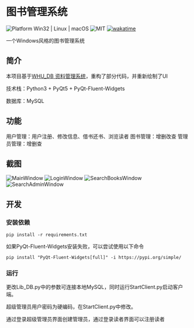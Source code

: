 # 图书管理系统
<img src="https://img.shields.io/badge/Platform-Win32%20|%20Linux%20|%20macOS-blue?color=#4ec820" alt="Platform Win32 | Linux | macOS"> <img src="https://img.shields.io/badge/License-MIT-blue?color=#4ec820" alt="MIT"> <a href="https://wakatime.com/badge/github/wjy2311077/library-management-system-pyqt"><img src="https://wakatime.com/badge/github/wjy2311077/library-management-system-pyqt.svg" alt="wakatime"></a>

一个Windows风格的图书管理系统



## 简介

本项目基于[WHU_DB 资料管理系统](https://github.com/JOETtheIV/WHU_DB)，重构了部分代码，并重新绘制了UI

技术栈：Python3 + PyQt5 + PyQt-Fluent-Widgets

数据库：MySQL



## 功能

  用户管理：用户注册、修改信息、借书还书、浏览读者
  图书管理：增删改查
  管理员管理：增删查



## 截图

<img src="https://raw.githubusercontent.com/wjy2311077/library-management-system-pyqt/main/README.assets/MainWindow.png" alt="MainWindow">

<img src="https://raw.githubusercontent.com/wjy2311077/library-management-system-pyqt/main/README.assets/LoginWindow.png" alt="LoginWindow">

<img src="https://raw.githubusercontent.com/wjy2311077/library-management-system-pyqt/main/README.assets/SearchBooksWindow.png" alt="SearchBooksWindow">

<img src="https://raw.githubusercontent.com/wjy2311077/library-management-system-pyqt/main/README.assets/SearchAdminWindow.png" alt="SearchAdminWindow">


## 开发

### 安装依赖

```shell
pip install -r requirements.txt
```

如果PyQt-Fluent-Widgets安装失败，可以尝试使用以下命令
```shell
pip install "PyQt-Fluent-Widgets[full]" -i https://pypi.org/simple/
```


### 运行

更改Lib_DB.py中的参数可连接本地MySQL，同时运行StartClient.py启动客户端。

超级管理员用户密码为硬编码，在StartClient.py中修改。

通过登录超级管理员界面创建管理员，通过登录读者界面可以注册读者